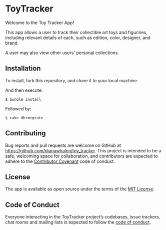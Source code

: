 # ToyTracker

Welcome to the Toy Tracker App!

This app allows a user to track their collectible art toys and figurines, including relevant details of each, such as edition, color, designer, and brand.

A user may also view other users' personal collections.

## Installation

To install, fork this repository, and clone it to your local machine.

And then execute:

    $ bundle install

Followed by:

    $ rake db:migrate

## Contributing

Bug reports and pull requests are welcome on GitHub at https://github.com/dianawhalen/toy_tracker. This project is intended to be a safe, welcoming space for collaboration, and contributors are expected to adhere to the [Contributor Covenant](http://contributor-covenant.org) code of conduct.

## License

The app is available as open source under the terms of the [MIT License](https://opensource.org/licenses/MIT).

## Code of Conduct

Everyone interacting in the ToyTracker project’s codebases, issue trackers, chat rooms and mailing lists is expected to follow the [code of conduct](https://github.com/dianawhalen/toy_tracker/blob/master/CODE_OF_CONDUCT.md).
